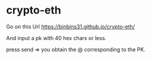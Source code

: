 # crypto-eth


Go on this Url https://binbins31.github.io/crypto-eth/

And input a pk with 40 hex chars or less.

press send => you obtain the @ corresponding to the PK.
